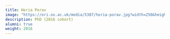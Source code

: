 ```yaml
---
title: Horia Porav
image: "https://ori.ox.ac.uk/media/5387/horia-porav.jpg?width=250&height=250&v=1d9e229f6abc8d0"
description: PhD (2016 cohort)
alumni: true
weight: 2016
---
```

